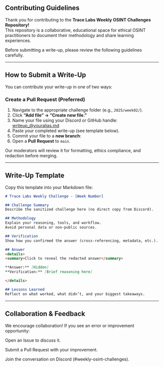 ## Contributing Guidelines

Thank you for contributing to the **Trace Labs Weekly OSINT Challenges Repository!**  
This repository is a collaborative, educational space for ethical OSINT practitioners to document their methodology and share learning experiences.

Before submitting a write-up, please review the following guidelines carefully.

---


## How to Submit a Write-Up

You can contribute your write-up in one of two ways:

### Create a Pull Request (Preferred)
1. Navigate to the appropriate challenge folder (e.g., `2025/week02/`).
2. Click **“Add file” → “Create new file.”**
3. Name your file using your Discord or GitHub handle: writeup_@youralias.md
4. Paste your completed write-up (see template below).
5. Commit your file to a **new branch**:
6. Open a **Pull Request** to `main`.

Our moderators will review it for formatting, ethics compliance, and redaction before merging.

---

## Write-Up Template

Copy this template into your Markdown file:

```markdown
# Trace Labs Weekly Challenge - [Week Number]

## Challenge Summary
Describe the sanitized challenge here (no direct copy from Discord).

## Methodology
Explain your reasoning, tools, and workflow.  
Avoid personal data or non-public sources.

## Verification
Show how you confirmed the answer (cross-referencing, metadata, etc.).

## Answer
<details>
<summary>Click to reveal the redacted answer</summary>

**Answer:** [Hidden]  
**Verification:** [Brief reasoning here]

</details>

## Lessons Learned
Reflect on what worked, what didn’t, and your biggest takeaways.
```
---
## Collaboration & Feedback

We encourage collaboration!
If you see an error or improvement opportunity:

Open an Issue to discuss it.

Submit a Pull Request with your improvement.

Join the conversation on Discord (#weekly-osint-challenges).

